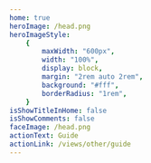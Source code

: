 ```yaml
---
home: true
heroImage: /head.png
heroImageStyle:
    {
        maxWidth: "600px",
        width: "100%",
        display: block,
        margin: "2rem auto 2rem",
        background: "#fff",
        borderRadius: "1rem",
    }
isShowTitleInHome: false
isShowComments: false
faceImage: /head.png
actionText: Guide
actionLink: /views/other/guide
---
```

